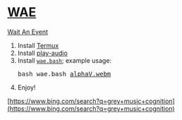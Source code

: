 # [WAE](https://github.com/WAE/WAE)

[Wait An Event](https://WAE.github.io/WAE) 

1. Install [Termux](https://github.com/termux/termux-app)
2. Install [play-audio](https://github.com/termux/play-audio)
3. Install [`wae.bash`](https://raw.githubusercontent.com/WAE/WAE/master/wae.bash); example usage: <pre>bash wae.bash [alphaV.webm](https://github.com/sdrausty/sdrausty.github.io/blob/master/audio/alphaV.webm?raw=true)</pre>
4. Enjoy!

[https://www.bing.com/search?q=grey+music+cognition](https://www.bing.com/search?q=grey+music+cognition)

<!-- EOM -->
